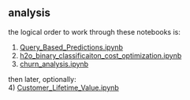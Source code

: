 ## analysis

the logical order to work through these notebooks is:


1) [Query_Based_Predictions.ipynb](analysis/Query_Based_Predictions.ipynb)  
2) [h2o_binary_classificaiton_cost_optimization.ipynb](analysis/h2o_binary_classificaiton_cost_optimization.ipynb)  
3) [churn_analysis.ipynb](analysis/churn_analysis.ipynb)  

then later, optionally:  
4) [Customer_Lifetime_Value.ipynb](analysis/Customer_Lifetime_Value.ipynb)  


